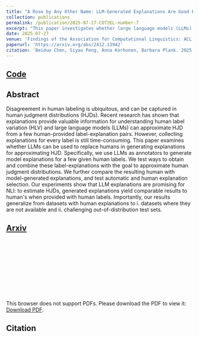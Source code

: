 ```yaml
---
title: "A Rose by Any Other Name: LLM-Generated Explanations Are Good Proxies for Human Explanations to Collect Label Distributions on NLI"
collection: publications
permalink: /publication/2025-07-27-COT2EL-number-7
excerpt: "This paper investigates whether large language models (LLMs) can generate explanations that effectively approximate human judgment distributions (HJDs) in natural language inference (NLI). By replacing human-written explanations with LLM-generated ones for a small set of human labels, the study finds that model explanations can match human performance in estimating HJDs, even on datasets lacking human explanations and in out-of-distribution settings."
date: 2025-07-27
venue: 'Findings of the Association for Computational Linguistics: ACL 2025'
paperurl: 'https://arxiv.org/abs/2412.13942'
citation: 'Beiduo Chen, Siyao Peng, Anna Korhonen, Barbara Plank. 2025. A Rose by Any Other Name: LLM-Generated Explanations Are Good Proxies for Human Explanations to Collect Label Distributions on NLI. In Findings of the Association for Computational Linguistics: ACL 2025, Vienna, Austria. Association for Computational Linguistics.'
---
```


## [Code](https://github.com/mainlp/MJD-Estimator/)

## Abstract
Disagreement in human labeling is ubiquitous, and can be captured in human judgment distributions (HJDs). Recent research has shown that explanations provide valuable information for understanding human label variation (HLV) and large language models (LLMs) can approximate HJD from a few human-provided label-explanation pairs. However, collecting explanations for every label is still time-consuming. This paper examines whether LLMs can be used to replace humans in generating explanations for approximating HJD. Specifically, we use LLMs as annotators to generate model explanations for a few given human labels. We test ways to obtain and combine these label-explanations with the goal to approximate human judgment distributions. We further compare the resulting human with model-generated explanations, and test automatic and human explanation selection. Our experiments show that LLM explanations are promising for NLI: to estimate HJDs, generated explanations yield comparable results to human's when provided with human labels. Importantly, our results generalize from datasets with human explanations to i. datasets where they are not available and ii. challenging out-of-distribution test sets.

<!-- ## [Poster](https://github.com/Mckysse/mckysse.github.io/blob/master/files/EMNLP2024_MJDE_poster.pdf)
<object data="https://mckysse.github.io/files/EMNLP2024_MJDE_poster.pdf" type="application/pdf" width="900px" height="900px">
    <embed src="https://mckysse.github.io/files/EMNLP2024_MJDE_poster.pdf">
        <p>This browser does not support PDFs. Please download the PDF to view it: <a href="https://mckysse.github.io/files/EMNLP2024_MJDE_poster.pdf">Download PDF</a>.</p>
    </embed>
</object> -->


## [Arxiv](https://arxiv.org/pdf/2412.13942)
<object data="https://arxiv.org/pdf/2412.13942" type="application/pdf" width="900px" height="900px">
    <embed src="https://arxiv.org/pdf/2412.13942">
        <p>This browser does not support PDFs. Please download the PDF to view it: <a href="https://arxiv.org/pdf/2412.13942">Download PDF</a>.</p>
    </embed>
</object>


<!-- ## [Slides](https://mckysse.github.io/files/EMNLP2024_MJDE_slides.pdf)
<object data="https://mckysse.github.io/files/EMNLP2024_MJDE_slides.pdf" type="application/pdf" width="900px" height="900px">
    <embed src="https://mckysse.github.io/files/EMNLP2024_MJDE_slides.pdf">
        <p>This browser does not support PDFs. Please download the PDF to view it: <a href="https://mckysse.github.io/files/EMNLP2024_MJDE_slides.pdf">Download PDF</a>.</p>
    </embed>
</object> -->

## Citation
